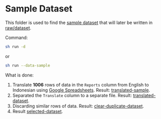# Sample Dataset

This folder is used to find the [sample dataset](./university-student-complaints.csv) that will later be written in [raw/dataset](./../raw/dataset.csv).

Command:

```sh
sh run -d
```

or

```sh
sh run --data-sample
```

What is done:

1. Translate **1006** rows of data in the `Reports` column from English to Indonesian using [Google Spreadsheets](https://docs.google.com/spreadsheets/u/0/). Result: [translated-sample](./1_translated/translated-university-student-complaints.csv).
2. Separated the `Translate` column to a separate file. Result: [translated-dataset](./1_translated/translated-dataset.csv).
3. Discarding similar rows of data. Result: [clear-duplicate-dataset](./2_clear-duplicate/clear-duplicate-dataset.csv).
4. Result [selected-dataset](./3_selected/selected-dataset.csv).
